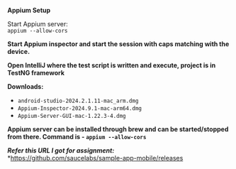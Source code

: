 **Appium Setup**

Start Appium server:  
`appium --allow-cors`

**Start Appium inspector and start the session with caps matching with the device.**

**Open IntelliJ where the test script is written and execute, project is in TestNG framework**

**Downloads:**

- `android-studio-2024.2.1.11-mac_arm.dmg`  
- `Appium-Inspector-2024.9.1-mac-arm64.dmg`  
- `Appium-Server-GUI-mac-1.22.3-4.dmg`

**Appium server can be installed through brew and can be started/stopped from there. Command is - `appium --allow-cors`** 

***Refer this URL I got for assignment:***
*https://github.com/saucelabs/sample-app-mobile/releases

